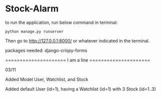 # Stock-Alarm
to run the application, run below command in terminal:

`python manage.py runserver`

Then go to http://127.0.0.1:8000/ or whatever indicated in the terminal.

packages needed:
django-crispy-forms

===================== I am a line =====================

03/11

Added Model User, Watchlist, and Stock

Added default User (id=1), having a Watchlist (id=1) with 3 Stock (id=1..3)

